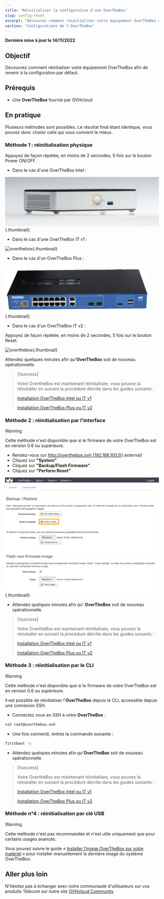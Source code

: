 ```yaml
---
title: "Réinitialiser la configuration d'une OverTheBox"
slug: config-reset
excerpt: "Découvrez comment réinitialiser votre équipement OverTheBox afin de revenir à la configuration par défaut"
section: "Configurations de l'OverTheBox"
---
```


**Dernière mise à jour le 14/11/2022**

## Objectif

Découvrez comment réinitialiser votre équipement OverTheBox afin de revenir à la configuration par défaut.

## Prérequis

- Une **OverTheBox** fournie par OVHcloud

## En pratique

Plusieurs méthodes sont possibles. Le résultat final étant identique, vous pouvez donc choisir celle qui vous convient le mieux.

### Méthode 1 : réinitialisation physique

Appuyez de façon répétée, en moins de 2 secondes, 5 fois sur le bouton Power ON/OFF.

- Dans le cas d'une OverTheBox Intel :

![overthebox](images/reset-method1_OTBv1.png){.thumbnail}

- Dans le cas d'une OverTheBox IT v1 :

![overthebox](images/reset-method1_OTBv2a.jpg){.thumbnail}

- Dans le cas d'un OverTheBox Plus :

![overthebox](images/reset-method1_OTBv2b.png){.thumbnail}

- Dans le cas d'un OverTheBox IT v2 :

Appuyez de façon répétée, en moins de 2 secondes, 5 fois sur le bouton Reset.

![overthebox](images/reset-method1_OTBv2c_edit.jpg){.thumbnail}

Attendez quelques minutes afin qu'**OverTheBox** soit de nouveau opérationnelle.

> [!success]
>
> Votre OvertheBox est maintenant réinitialisée, vous pouvez la réinstaller en suivant la procédure décrite dans les guides suivants :
>
> [Installation OverTheBox Intel ou IT v1](../intel-itv1-installation/)
>
> [Installation OverTheBox Plus ou IT v2](../plus-itv2-installation/)
>

### Méthode 2 : réinitialisation par l'interface

> [!warning]
>
> Cette méthode n'est disponible que si le firmware de votre OverTheBox est en version 0.6 ou supérieure.
>

- Rendez-vous sur [http://overthebox.ovh (192.168.100.1)](http://overthebox.ovh){.external}
- Cliquez sur **"System"**
- Cliquez sur **"Backup/Flash Firmware"**
- Cliquez sur **"Perform Reset"**

![overthebox](images/reset-method2.png){.thumbnail}

- Attendez quelques minutes afin qu' **OverTheBox** soit de nouveau opérationnelle.

> [!success]
>
> Votre  OvertheBox  est maintenant réinitialisée, vous pouvez la réinstaller en suivant la procédure décrite dans les guides suivants :
>
> [Installation OverTheBox Intel ou IT v1](../intel-itv1-installation/)
>
> [Installation OverTheBox Plus ou IT v2](../plus-itv2-installation/)
>

### Méthode 3 : réinitialisation par le CLI

> [!warning]
>
> Cette méthode n'est disponible que si le firmware de votre OverTheBox est en version 0.6 ou supérieure.
>

Il est possible de réinitialiser l'**OverTheBox** depuis le CLI, accessible depuis une connexion SSH.

- Connectez vous en SSH à votre **OverTheBox** :

```bash
ssh root@overthebox.ovh
```

- Une fois connecté, entrez la commande suivante :

```bash
firstboot -y
```

- Attendez quelques minutes afin qu'**OverTheBox** soit de nouveau opérationnelle.

> [!success]
>
> Votre OvertheBox est maintenant réinitialisée, vous pouvez la réinstaller en suivant la procédure décrite dans les guides suivants :
>
> [Installation OverTheBox Intel ou IT v1](../intel-itv1-installation/)
>
> [Installation OverTheBox Plus ou IT v2](../plus-itv2-installation/)
>

### Méthode n°4 : réinitialisation par clé USB

> [!warning]
>
> Cette méthode n'est pas recommandée et n'est utile uniquement que pour certains usages avancés.
>

Vous pouvez suivre le guide « [Installer l’image OverTheBox sur votre matériel](../installer-limage-overthebox-sur-votre-materiel/) » pour installer manuellement la dernière image du système OverTheBox.

## Aller plus loin

N'hésitez pas à échanger avec notre communauté d'utilisateurs sur vos produits Télécom sur notre site [OVHcloud Community](https://community.ovh.com/c/telecom)

